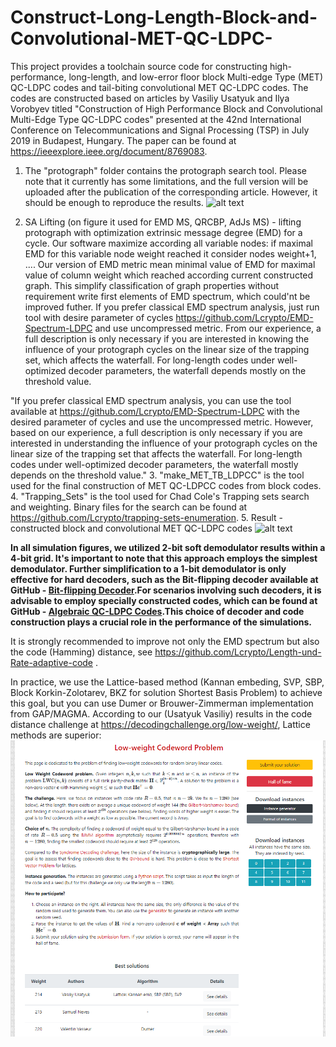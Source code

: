 # Construct-Long-Length-Block-and-Convolutional-MET-QC-LDPC-
This project provides a toolchain source code for constructing high-performance, long-length, and low-error floor block Multi-edge Type (MET) QC-LDPC codes and tail-biting convolutional MET QC-LDPC codes. The codes are constructed based on articles by Vasiliy Usatyuk and Ilya Vorobyev titled "Construction of High Performance Block and Convolutional Multi-Edge Type QC-LDPC codes" presented at the 42nd International Conference on Telecommunications and Signal Processing (TSP) in July 2019 in Budapest, Hungary. The paper can be found at https://ieeexplore.ieee.org/document/8769083.






1. The "protograph" folder contains the protograph search tool. Please note that it currently has some limitations, and the full version will be uploaded after the publication of the corresponding article. However, it should be enough to reproduce the results.
![alt text](https://ieeexplore.ieee.org/mediastore_new/IEEE/content/media/8764048/8768805/8769083/usaty6-049-large.gif)


2. SA Lifting (on figure it used for EMD MS, QRCBP, AdJs MS) - lifting protograph with optimization extrinsic message degree (EMD) for a cycle.
Our software maximize according all variable nodes: if maximal EMD for this variable node weight reached it consider nodes weight+1, .... Our version of EMD metric mean minimal value of EMD for maximal value of column weight which reached according current constructed graph. This simplify classification of graph properties without requirement write first elements of EMD spectrum, which could'nt be improved futher. If you prefer classical EMD spectrum analysis, just run tool with desire parameter of cycles https://github.com/Lcrypto/EMD-Spectrum-LDPC and use uncompressed metric. From our experience, a full description is only necessary if you are interested in knowing the influence of your protograph cycles on the linear size of the trapping set, which affects the waterfall. For long-length codes under well-optimized decoder parameters, the waterfall depends mostly on the threshold value.



"If you prefer classical EMD spectrum analysis, you can use the tool available at https://github.com/Lcrypto/EMD-Spectrum-LDPC with the desired parameter of cycles and use the uncompressed metric. However, based on our experience, a full description is only necessary if you are interested in understanding the influence of your protograph cycles on the linear size of the trapping set that affects the waterfall. For long-length codes under well-optimized decoder parameters, the waterfall mostly depends on the threshold value."
3. "make_MET_TB_LDPCC" is the tool used for the final construction of MET QC-LDPCC codes from block codes.
4. "Trapping_Sets" is the tool used for Chad Cole's Trapping sets search and weighting. Binary files for the search can be found at https://github.com/Lcrypto/trapping-sets-enumeration.
5. Result - constructed block and convolutional MET QC-LDPC codes
![alt text](https://ieeexplore.ieee.org/mediastore_new/IEEE/content/media/8764048/8768805/8769083/usaty7-049-large.gif)



**In all simulation figures, we utilized 2-bit soft demodulator results within a 4-bit grid. It's important to note that this approach employs the simplest demodulator. Further simplification to a 1-bit demodulator is only effective for hard decoders, such as the Bit-flipping decoder available at GitHub - [Bit-flipping Decoder](https://github.com/Lcrypto/LDPC-Iterative-Bit-Flipping-family-decoders).For scenarios involving such decoders, it is advisable to employ specially constructed codes, which can be found at GitHub - [Algebraic QC-LDPC Codes](https://github.com/Lcrypto/Algebraic_QC-LDPC ).This choice of decoder and code construction plays a crucial role in the performance of the simulations.**


It is strongly recommended to improve not only the EMD spectrum but also the code (Hamming) distance, see https://github.com/Lcrypto/Length-und-Rate-adaptive-code . 



In practice, we use the Lattice-based method (Kannan embeding, SVP, SBP, Block Korkin-Zolotarev, BKZ for solution Shortest Basis Problem) to achieve this goal, but you can use Dumer or Brouwer-Zimmerman implementation from GAP/MAGMA.
According to our (Usatyuk Vasiliy) results in the code distance challenge at https://decodingchallenge.org/low-weight/, Lattice methods are superior:
![alt text](https://github.com/Lcrypto/Length-und-Rate-adaptive-code/blob/master/Code_distance_challenge.png)



